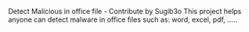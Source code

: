 Detect Malicious in office file - Contribute by Sugib3o
This project helps anyone can detect malware in office files such as: word, excel, pdf, .....
